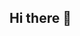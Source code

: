 ## Hi there 👋

<!--
**mokssebina/mokssebina** is a ✨ _special_ ✨ repository because its `README.md` (this file) appears on your GitHub profile.

Hey there, my name is Moks and it's a pleasure to meet you! 👋
About Me
I am a Frontend Web Developer, with a love of immersive technologies like XV and VR.

Experience
I have 3 plus years of experience creating interfaces for, adding features to and maintaining a self-service sutomer portal for a major corporation in Botswana insurance industry.



🛠️ Technologies & Skills
My toolkit includes, but is not limited to:

Languages
HTML  CSS  JavaScript 
Frameworks/Libraries:
Typescript  React NextJS  TailwindCSS 
Tools & Platforms:
Git  npm  GitHub  VSCode 



